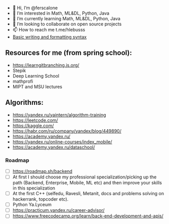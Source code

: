 - 👋 Hi, I’m @ferscalone
- 👀 I’m interested in Math, ML&DL, Python, Java
- 🌱 I’m currently learning Math, ML&DL, Python, Java
- 💞️ I’m looking to collaborate on open source projects
- 📫 How to reach me t.me/hlebusss
- [Basic writing and formatting syntax](https://docs.github.com/en/get-started/writing-on-github/getting-started-with-writing-and-formatting-on-github/basic-writing-and-formatting-syntax)
## Resources for me (from spring school):
- https://learngitbranching.js.org/
- Stepik
- Deep Learning School
- mathprofi
- MIPT and MSU lectures
## Algorithms:
- https://yandex.ru/yaintern/algorithm-training
- https://leetcode.com/
- https://kaggle.com/
- https://habr.com/ru/company/yandex/blog/449890/
- https://academy.yandex.ru/
- https://yandex.ru/online-courses/index_mobile/
- https://academy.yandex.ru/dataschool/
### Roadmap
- [ ] https://roadmap.sh/backend
- [ ] At first I should choose my professional specialization/picking up the path (Backend, Enterprise, Mobile, ML etc) and then improve your skills in this specialization
- [ ] At the first C++ (selfedu, Ravesli, Metanit, docs and problems solving on hackerrank, topcoder etc).
- [ ] Python Ya.Lyceum
- [ ] https://practicum.yandex.ru/career-advisor/
- [ ] https://www.freecodecamp.org/learn/back-end-development-and-apis/

